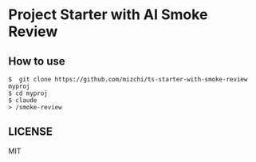 # Project Starter with AI Smoke Review

## How to use

```
$  git clone https://github.com/mizchi/ts-starter-with-smoke-review myproj
$ cd myproj
$ claude
> /smoke-review
```

## LICENSE

MIT
